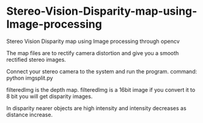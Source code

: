 # Stereo-Vision-Disparity-map-using-Image-processing
Stereo Vision Disparity map using Image processing through opencv

The map files are to rectify camera distortion and give you a smooth rectified stereo images.

Connect your stereo camera to the system and run the program. 
command:
python imgsplit.py

filteredImg is the depth map. filteredImg is a 16bit image if you convert it to 8 bit you will get disparity images.

In disparity nearer objects are high intensity and intensity decreases as distance increase.
